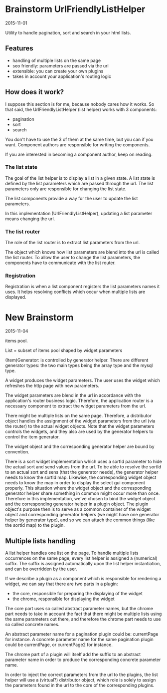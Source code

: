 Brainstorm UrlFriendlyListHelper
==================================
2015-11-01



Utility to handle pagination, sort and search in your html lists.
 
 
 
Features
-----------

- handling of multiple lists on the same page
- seo friendly: parameters are passed via the url 
- extensible: you can create your own plugins
- takes in account your application's routing logic
 
 



How does it work?
-------------------

I suppose this section is for me, because nobody cares how it works.
So that said, the UrlFriendlyListHelper (list helper) works with 3 components:

- pagination
- sort
- search


You don't have to use the 3 of them at the same time, but you can if you want.
Component authors are responsible for writing the components.

If you are interested in becoming a component author, keep on reading.


### The list state

The goal of the list helper is to display a list in a given state.
A list state is defined by the list parameters which are passed through the url.
The list parameters only are responsible for changing the list state.

The list components provide a way for the user to update the list parameters.

In this implementation (UrlFriendlyListHelper), updating a list parameter means changing the url.


### The list router

The role of the list router is to extract list parameters from the url.

The object which knows how list parameters are blend into the url is called the list router.
To allow the user to change the list parameters, the components have to communicate with the list router.

 


### Registration

Registration is when a list component registers the list parameters names it uses.
It helps resolving conflicts which occur when multiple lists are displayed.





New Brainstorm
==================
2015-11-04


items pool.


List = subset of items pool shaped by widget parameters
 
(Item)Generator: is controlled by generator helper.
There are different generator types: the two main types being the array type and the mysql type.

A widget produces the widget parameters.
The user uses the widget which refreshes the http page with new parameters.

The widget parameters are blend in the url in accordance with the application's router business logic.
Therefore, the application router is a necessary component to extract the widget parameters from the url.

There might be multiple lists on the same page.
Therefore, a distributor object handles the assignment of the widget parameters from the url (via the router) to 
the actual widget objects.
Note that the widget parameters controls the widgets, and they also are used by the generator helpers 
to control the item generator.


The widget object and the corresponding generator helper are bound by convention.

There is a sort widget implementation which uses a sortId parameter to hide the actual sort and send values
from the url.
To be able to resolve the sortId to an actual sort and sens (that the generator needs), the generator helper 
needs to know the sortId map.
Likewise, the corresponding widget object needs to know the map in order to display the select gui component properly.
This situation where the widget object and the corresponding generator helper share something in common might 
occur more than once.
Therefore in this implementation, we've chosen to bind the widget object and the corresponding generator helper
in a plugin object. 
The plugin object's purpose then is to serve as a common container of the widget object and 
corresponding generator helpers (we might have one generator helper by generator type), and so 
we can attach the common things (like the sortId map) to the plugin.





Multiple lists handling
---------------------------

A list helper handles one list on the page.
To handle multiple lists occurrences on the same page, every list helper is assigned
a (numerical) suffix.
The suffix is assigned automatically upon the list helper instantiation, and can be overridden by the user.

If we describe a plugin as a component which is responsible for rendering a widget,
we can say that there are two parts in a plugin:

- the core, responsible for preparing the displaying of the widget 
- the chrome, responsible for displaying the widget


The core part uses so called abstract parameter names,
but the chrome part needs to take in account the fact that there might be multiple lists using 
the same parameters out there, and therefore the chrome part needs to use so called concrete names.

An abstract parameter name for a pagination plugin could be: currentPage for instance.
A concrete parameter name for the same pagination plugin could be currentPage, or currentPage2 for instance.

The chrome part of a plugin will itself add the suffix to an abstract parameter name in order to produce 
the corresponding concrete parameter name.


In order to inject the correct parameters from the url to the plugins, the list helper will use 
a (virtual?) distributor object, which role is solely to assign the parameters found in the url to the core 
of the corresponding plugins. 








